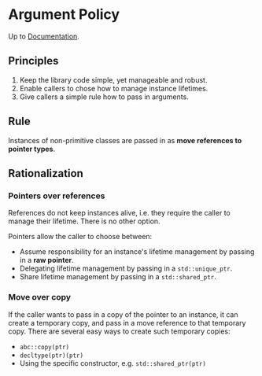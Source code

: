 # Argument Policy

Up to [Documentation](README.md).


## Principles
1. Keep the library code simple, yet manageable and robust.
2. Enable callers to chose how to manage instance lifetimes.
3. Give callers a simple rule how to pass in arguments.


## Rule
Instances of non-primitive classes are passed in as __move references to pointer types__.


## Rationalization
### Pointers over references
References do not keep instances alive, i.e. they require the caller to manage their lifetime.
There is no other option.

Pointers allow the caller to choose between:
- Assume responsibility for an instance's lifetime management by passing in a __raw pointer__.
- Delegating lifetime management by passing in a `std::unique_ptr`.
- Share lifetime management by passing in a `std::shared_ptr`.

### Move over copy
If the caller wants to pass in a copy of the pointer to an instance, it can create a temporary copy, and pass in a move reference to that temporary copy.
There are several easy ways to create such temporary copies:
- `abc::copy(ptr)`
- `decltype(ptr)(ptr)`
- Using the specific constructor, e.g. `std::shared_ptr(ptr)`
